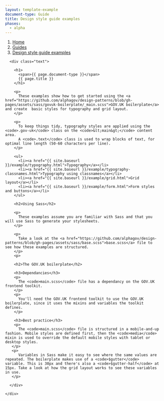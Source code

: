 ```yaml
---
layout: template-example
document-type: Guide
title: Design style guide examples
phases:
  - alpha
---
```


<div id="global-breadcrumb" class="breadcrumb">
  <nav role="navigation">
    <ol class="group">
      <li><a href="https://www.gov.uk">Home</a></li>
      <li><a href="{{ site.baseurl }}/">Guides</a></li>
      <li><a href="{{ site.baseurl }}/example/">Design style guide examples</a></li>
    </ol>
  </nav>
</div>

<div class="grid-wrapper">
  <div class="grid">
    <div class="inner-block">

      <div class="text">

        <h1>
          <span>{{ page.document-type }}</span>
          {{ page.title }}
        </h1>

        <p>
          These examples show how to get started using the <a href="https://github.com/alphagov/design-patterns/blob/gh-pages/assets/sass/govuk-boilerplate/_main.scss">GOV.UK boilerplate</a> and create  basic styles for typography and grid layout.
        </p>

        <p>
          To keep things tidy, typography styles are applied using the <code>.gov-uk</code> class on the <code>&lt;main&gt;</code> content area.
          A <code>.text</code> class is used to wrap blocks of text, for optimal line length (50-60 characters per line). 
        </p>

        <ul>
          <li><a href="{{ site.baseurl }}/example/typography.html">Typography</a></li>
          <li><a href="{{ site.baseurl }}/example/typography-classnames.html">Typography using classnames</a></li>
          <li><a href="{{ site.baseurl }}/example/grid.html">Grid layout</a></li>
          <li><a href="{{ site.baseurl }}/example/form.html">Form styles and buttons</a></li>
        </ul>

        <h2>Using Sass</h2>

        <p>
          These examples assume you are familiar with Sass and that you will use Sass to generate your stylesheets.
        </p>

        <p>
          Take a look at the <a href="https://github.com/alphagov/design-patterns/blob/gh-pages/assets/sass/base.scss">base.scss</a> file to see how these examples are structured.
        </p>
        <p>

        <h2>The GOV.UK boilerplate</h2>

        <h3>Dependancies</h3>
        <p>
          The <code>main.scss</code> file has a dependancy on the GOV.UK frontend toolkit.
        </p>
        <p>
          You'll need the GOV.UK frontend toolkit to use the GOV.UK boilerplate, since it uses the mixins and variables the toolkit defines.
        </p>

        <h3>Best practice</h3>
        <p>
          The <code>main.scss</code> file is structured in a mobile-and-up fashion. Mobile styles are defined first, then the <code>media</code> mixin is used to override the default mobile styles with tablet or desktop styles.
       </p>
       <p>
          Variables in Sass make it easy to see where the same values are repeated. The boilerplate makes use of a <code>$gutter</code> variable. This is 30px and there's also a <code>$gutter-half</code> at 15px. Take a look at how the grid layout works to see these variables in use.
       </p>

      </div>

    </div>
  </div>
</div>

